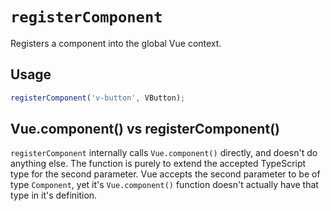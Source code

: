 # `registerComponent`
Registers a component into the global Vue context.

## Usage
```js
registerComponent('v-button', VButton);
```

## Vue.component() vs registerComponent()
`registerComponent` internally calls `Vue.component()` directly, and doesn't do anything else. The
function is purely to extend the accepted TypeScript type for the second parameter. Vue accepts the
second parameter to be of type `Component`, yet it's `Vue.component()` function doesn't actually have
that type in it's definition.
